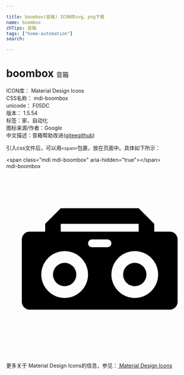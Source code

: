```yaml
---

title: boombox(音箱) ICON转svg、png下载
name: boombox
zhTips: 音箱
tags: ["home-automation"]
search: 

---
```


# boombox  <small style="font-size: 60%;font-weight: 100">音箱</small>


<div class="detail-page">
<p>
<span>
ICON库：
<span class="badge-secondary badge">Material Design Icons</span> 
</span>
<br/>
<span>
CSS名称：
<span class="badge-secondary badge">mdi-boombox</span> 
</span>
<br/>
<span>
unicode：
<span class="badge-secondary badge">F05DC</span> 
<copy-btn content='F05DC' btn-title=""></copy-btn>
<copy-btn :content='String.fromCodePoint(parseInt("F05DC", 16))' btn-title="复制U"></copy-btn>
</span>
<br/>
<span>
版本：
<span class="badge-secondary badge">1.5.54</span> 
</span><br/><span>标签：<span class="badge-light badge"><router-link to="/tags/home-automation.html">家、自动化</router-link></span></span>
<br/>
<span>图标来源/作者：<span class="badge-light badge">Google</span></span> 
<br/>
<span class="zh-detail">中文描述：<span class="badge-primary badge">音箱</span><span class="help-link"><span>帮助改进</span>(<a href="https://gitee.com/liuwave/icon-helper/edit/master/json/material/boombox.json" target="_blank" rel="noopener noreferrer">gitee</a><a href="https://github.com/liuwave/icon-helper/edit/master/json/material/boombox.json" target="_blank" rel="noopener noreferrer">github</a></span>)</span><br/>
</p>
</div>
<div class="alert alert-dark">
  <i class="mdi mdi-boombox mdi-48px"></i>
  <i class="mdi mdi-boombox mdi-36px"></i>
  <i class="mdi mdi-boombox mdi-24px"></i>
  <i class="mdi mdi-boombox mdi-18px"></i>
</div>
<div>
  <p>引入css文件后，可以用<code>&lt;span&gt;</code>包裹，放在页面中。具体如下所示：    
  </p>
  <div class="alert alert-primary" style="font-size: 14px">
    &lt;span class="mdi mdi-boombox" aria-hidden="true"&gt;&lt;/span&gt;
    <copy-btn content='<span class="mdi mdi-boombox" aria-hidden="true"></span>'></copy-btn>
  </div>
  <div class="alert alert-secondary">
    <i class="mdi mdi-boombox"
    style="font-size: 24px"
    aria-hidden="true"></i> mdi-boombox
    <copy-btn content="mdi-boombox" btn-title="复制图标名称"></copy-btn>
  </div>
</div>
<div id="svg" class="svg-wrap">
<svg xmlns="http://www.w3.org/2000/svg" viewBox="0 0 24 24"><path d="M7,5L5,7V8H3A1,1 0 0,0 2,9V17A1,1 0 0,0 3,18H21A1,1 0 0,0 22,17V9A1,1 0 0,0 21,8H19V7L17,5H7M7,7H17V8H7V7M11,9H13A0.5,0.5 0 0,1 13.5,9.5A0.5,0.5 0 0,1 13,10H11A0.5,0.5 0 0,1 10.5,9.5A0.5,0.5 0 0,1 11,9M7.5,10.5A3,3 0 0,1 10.5,13.5A3,3 0 0,1 7.5,16.5A3,3 0 0,1 4.5,13.5A3,3 0 0,1 7.5,10.5M16.5,10.5A3,3 0 0,1 19.5,13.5A3,3 0 0,1 16.5,16.5A3,3 0 0,1 13.5,13.5A3,3 0 0,1 16.5,10.5M7.5,12A1.5,1.5 0 0,0 6,13.5A1.5,1.5 0 0,0 7.5,15A1.5,1.5 0 0,0 9,13.5A1.5,1.5 0 0,0 7.5,12M16.5,12A1.5,1.5 0 0,0 15,13.5A1.5,1.5 0 0,0 16.5,15A1.5,1.5 0 0,0 18,13.5A1.5,1.5 0 0,0 16.5,12Z" /></svg>
</div>
<detail full-name='mdi-boombox'></detail>
    
<div><p>更多关于 Material Design Icons的信息，参见：<a target="_blank" href="https://iconhelper.cn/material.html"> Material Design Icons</a>
</p></div>
